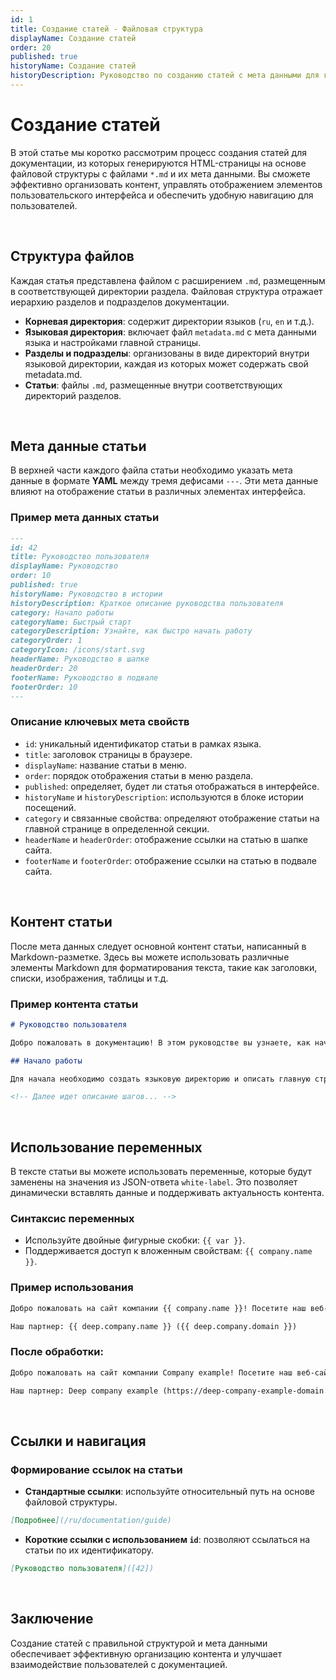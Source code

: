 ```yaml
---
id: 1
title: Создание статей - Файловая структура
displayName: Создание статей
order: 20
published: true
historyName: Создание статей
historyDescription: Руководство по созданию статей с мета данными для генерации интерфейса в приложении..
---
```


# Создание статей

В этой статье мы коротко рассмотрим процесс создания статей для документации, из которых генерируются HTML-страницы на основе файловой структуры
с файлами `*.md` и их мета данными. Вы сможете эффективно организовать контент, управлять отображением элементов пользовательского интерфейса
и обеспечить удобную навигацию для пользователей.

<br/>

## Структура файлов

Каждая статья представлена файлом с расширением `.md`, размещенным в соответствующей директории раздела. Файловая структура отражает
иерархию разделов и подразделов документации.

- **Корневая директория**: содержит директории языков (`ru`, `en` и т.д.).
- **Языковая директория**: включает файл `metadata.md` с мета данными языка и настройками главной страницы.
- **Разделы и подразделы**: организованы в виде директорий внутри языковой директории, каждая из которых может содержать свой metadata.md.
- **Статьи**: файлы `.md`, размещенные внутри соответствующих директорий разделов.

<br/>

## Мета данные статьи

В верхней части каждого файла статьи необходимо указать мета данные в формате **YAML** между тремя дефисами `---`. Эти мета данные влияют
на отображение статьи в различных элементах интерфейса.

### Пример мета данных статьи

```markdown
---
id: 42
title: Руководство пользователя
displayName: Руководство
order: 10
published: true
historyName: Руководство в истории
historyDescription: Краткое описание руководства пользователя
category: Начало работы
categoryName: Быстрый старт
categoryDescription: Узнайте, как быстро начать работу
categoryOrder: 1
categoryIcon: /icons/start.svg
headerName: Руководство в шапке
headerOrder: 20
footerName: Руководство в подвале
footerOrder: 10
---
```

### Описание ключевых мета свойств

- `id`: уникальный идентификатор статьи в рамках языка.
- `title`: заголовок страницы в браузере.
- `displayName`: название статьи в меню.
- `order`: порядок отображения статьи в меню раздела.
- `published`: определяет, будет ли статья отображаться в интерфейсе.
- `historyName` и `historyDescription`: используются в блоке истории посещений.
- `category` и связанные свойства: определяют отображение статьи на главной странице в определенной секции.
- `headerName` и `headerOrder`: отображение ссылки на статью в шапке сайта.
- `footerName` и `footerOrder`: отображение ссылки на статью в подвале сайта.

<br/>

## Контент статьи

После мета данных следует основной контент статьи, написанный в Markdown-разметке. Здесь вы можете использовать различные элементы Markdown
для форматирования текста, такие как заголовки, списки, изображения, таблицы и т.д.

### Пример контента статьи

```markdown
# Руководство пользователя

Добро пожаловать в документацию! В этом руководстве вы узнаете, как начать работу и использовать основные функции.

## Начало работы

Для начала необходимо создать языковую директорию и описать главную страницу.

<!-- Далее идет описание шагов... -->
```

<br/>

## Использование переменных

В тексте статьи вы можете использовать переменные, которые будут заменены на значения из JSON-ответа `white-label`. Это позволяет динамически вставлять
данные и поддерживать актуальность контента.

### Синтаксис переменных

- Используйте двойные фигурные скобки: `{{ var }}`.
- Поддерживается доступ к вложенным свойствам: `{{ company.name }}`.

### Пример использования

```markdown
Добро пожаловать на сайт компании {{ company.name }}! Посетите наш веб-сайт: {{ company.domain }}.

Наш партнер: {{ deep.company.name }} ({{ deep.company.domain }})
```

### После обработки:

```markdown
Добро пожаловать на сайт компании Company example! Посетите наш веб-сайт: https://company-example-domain.ru.

Наш партнер: Deep company example (https://deep-company-example-domain.ru)
```

<br/>

## Ссылки и навигация

### Формирование ссылок на статьи

- **Стандартные ссылки**: используйте относительный путь на основе файловой структуры.
```markdown
[Подробнее](/ru/documentation/guide)
```


- **Короткие ссылки с использованием `id`**: позволяют ссылаться на статьи по их идентификатору.
```markdown
[Руководство пользователя]([42])
```

<br/>

## Заключение

Создание статей с правильной структурой и мета данными обеспечивает эффективную организацию контента и улучшает взаимодействие пользователей
с документацией.
